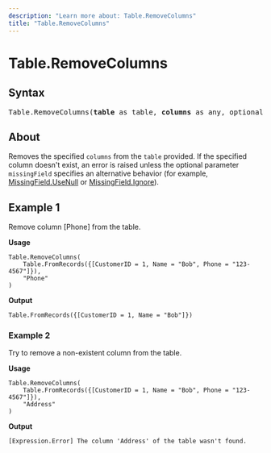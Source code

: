 ```yaml
---
description: "Learn more about: Table.RemoveColumns"
title: "Table.RemoveColumns"
---
```

# Table.RemoveColumns

## Syntax

<pre>
Table.RemoveColumns(<b>table</b> as table, <b>columns</b> as any, optional <b>missingField</b> as nullable number) as table
</pre>
  
## About

Removes the specified `columns` from the `table` provided. If the specified column doesn't exist, an error is raised unless the optional parameter `missingField` specifies an alternative behavior (for example, [MissingField.UseNull](missingfield-type.md) or [MissingField.Ignore](missingfield-type.md)).

## Example 1

Remove column [Phone] from the table.

**Usage**

```powerquery-m
Table.RemoveColumns(
    Table.FromRecords({[CustomerID = 1, Name = "Bob", Phone = "123-4567"]}),
    "Phone"
)
```

**Output**

`Table.FromRecords({[CustomerID = 1, Name = "Bob"]})`

### Example 2

Try to remove a non-existent column from the table.

**Usage**

```powerquery-m
Table.RemoveColumns(
    Table.FromRecords({[CustomerID = 1, Name = "Bob", Phone = "123-4567"]}),
    "Address"
)
```

**Output**

`[Expression.Error] The column 'Address' of the table wasn't found.`
